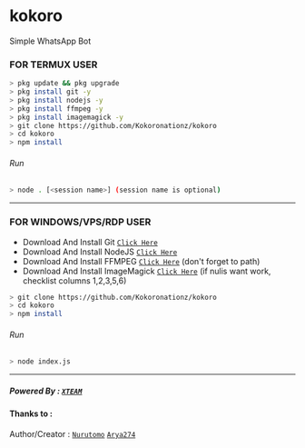 # kokoro
Simple WhatsApp Bot

### FOR TERMUX USER
```bash
> pkg update && pkg upgrade
> pkg install git -y
> pkg install nodejs -y
> pkg install ffmpeg -y
> pkg install imagemagick -y
> git clone https://github.com/Kokoronationz/kokoro
> cd kokoro
> npm install
```
###### Run
```bash
> node . [<session name>] (session name is optional)
```

---------

### FOR WINDOWS/VPS/RDP USER
* Download And Install Git [`Click Here`](https://git-scm.com/downloads) <br>
* Download And Install NodeJS [`Click Here`](https://nodejs.org/en/download) <br>
* Download And Install FFMPEG [`Click Here`](https://ffmpeg.org/download.html) (don't forget to path) 
* Download And Install ImageMagick [`Click Here`](https://imagemagick.org/script/download.php) (if nulis want work,  checklist columns 1,2,3,5,6) 
```bash
> git clone https://github.com/Kokoronationz/kokoro
> cd kokoro
> npm install
```
###### Run
```bash
> node index.js
```
--------------

##### Powered By : [`XTEAM`](https://api.xteam.xyz) 
#### Thanks to : 
Author/Creator : [`Nurutomo`](https://GitHub.com/Nurutomo) 
[`Arya274`](https://GitHub.com/Arya274)
